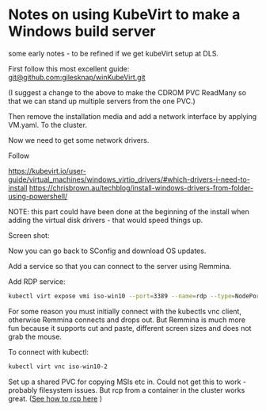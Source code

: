 # Notes on using KubeVirt to make a Windows build server

some early notes - to be refined if we get kubeVirt setup at DLS.

First follow this most excellent guide:
[git@github.com:gilesknap/winKubeVirt.git](https://medium.com/adessoturkey/create-a-windows-vm-in-kubernetes-using-kubevirt-b5f54fb10ffd)

(I suggest a change to the above to make the CDROM PVC ReadMany so that we can stand up multiple servers from the one PVC.)

Then remove the installation media and add a network interface by applying VM.yaml. To the cluster.

Now we need to get some network drivers.

Follow

https://kubevirt.io/user-guide/virtual_machines/windows_virtio_drivers/#which-drivers-i-need-to-install
https://chrisbrown.au/techblog/install-windows-drivers-from-folder-using-powershell/

NOTE: this part could have been done at the beginning of the install when adding the virtual disk drivers - that would speed things up.

Screen shot:
[](netdriver.png)

Now you can go back to SConfig and download OS updates.

Add a service so that you can connect to the server using Remmina.

Add RDP service:
```bash
kubectl virt expose vmi iso-win10 --port=3389 --name=rdp --type=NodePort
```

For some reason you must initially connect with the kubectls vnc client, otherwise Remmina connects and drops out. But Remmina is much more fun because it supports cut and paste, different screen sizes and does not grab the mouse.

To connect with kubectl:
```bash
kubectl virt vnc iso-win10-2
```

Set up a shared PVC for copying MSIs etc in.
Could not get this to work - probably filesystem issues. But rcp from a container in the cluster works great. ([See how to rcp here](BUILDSERVER.md) )

